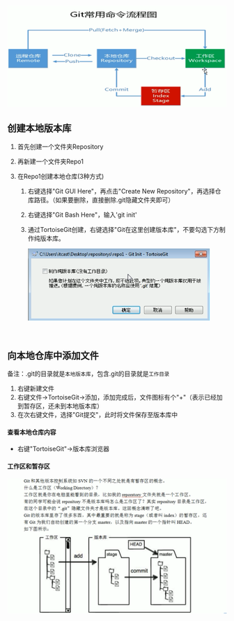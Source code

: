 <img src="Git命令流程图.png" alt="image-20210430085853300"  />

## 创建本地版本库

 1. 首先创建一个文件夹Repository

 2. 再新建一个文件夹Repo1

 3. 在Repo1创建本地仓库(3种方式)

     1. 右键选择"Git GUI Here"，再点击"Create New Repository"，再选择仓库路径。（如果要删除，直接删除.git隐藏文件夹即可）

     2. 右键选择"Git Bash Here"，输入'git init'

     3. 通过TortoiseGit创建，右键选择"Git在这里创建版本库"，不要勾选下方制作纯版本库。

        <img src="TortoiseGit创建版本库.png" alt="TortoiseGit创建版本库" style="zoom: 67%;" />

​				

## 向本地仓库中添加文件

备注：.git的目录就是``本地版本库``，包含.git的目录就是``工作目录``

1. 右键新建文件
2. 右键文件->TortoiseGit->添加，添加完成后，文件图标有个"+"（表示已经加到暂存区，还未到本地版本库）
3. 在次右键文件，选择"Git提交"，此时将文件保存至版本库中

#### 查看本地仓库内容

* 右键"TortoiseGit"->版本库浏览器

#### 工作区和暂存区

<img src="工作区和暂存区" alt="image-20210430102221507" style="zoom: 67%;" />

